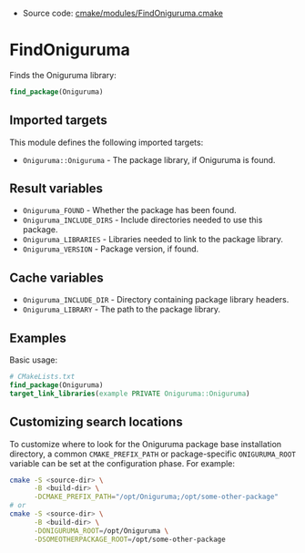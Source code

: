 <!-- This is auto-generated file. -->
* Source code: [cmake/modules/FindOniguruma.cmake](https://github.com/petk/php-build-system/blob/master/cmake/cmake/modules/FindOniguruma.cmake)

# FindOniguruma

Finds the Oniguruma library:

```cmake
find_package(Oniguruma)
```

## Imported targets

This module defines the following imported targets:

* `Oniguruma::Oniguruma` - The package library, if Oniguruma is found.

## Result variables

* `Oniguruma_FOUND` - Whether the package has been found.
* `Oniguruma_INCLUDE_DIRS` - Include directories needed to use this package.
* `Oniguruma_LIBRARIES` - Libraries needed to link to the package library.
* `Oniguruma_VERSION` - Package version, if found.

## Cache variables

* `Oniguruma_INCLUDE_DIR` - Directory containing package library headers.
* `Oniguruma_LIBRARY` - The path to the package library.

## Examples

Basic usage:

```cmake
# CMakeLists.txt
find_package(Oniguruma)
target_link_libraries(example PRIVATE Oniguruma::Oniguruma)
```

## Customizing search locations

To customize where to look for the Oniguruma package base
installation directory, a common `CMAKE_PREFIX_PATH` or
package-specific `ONIGURUMA_ROOT` variable can be set at
the configuration phase. For example:

```sh
cmake -S <source-dir> \
      -B <build-dir> \
      -DCMAKE_PREFIX_PATH="/opt/Oniguruma;/opt/some-other-package"
# or
cmake -S <source-dir> \
      -B <build-dir> \
      -DONIGURUMA_ROOT=/opt/Oniguruma \
      -DSOMEOTHERPACKAGE_ROOT=/opt/some-other-package
```
